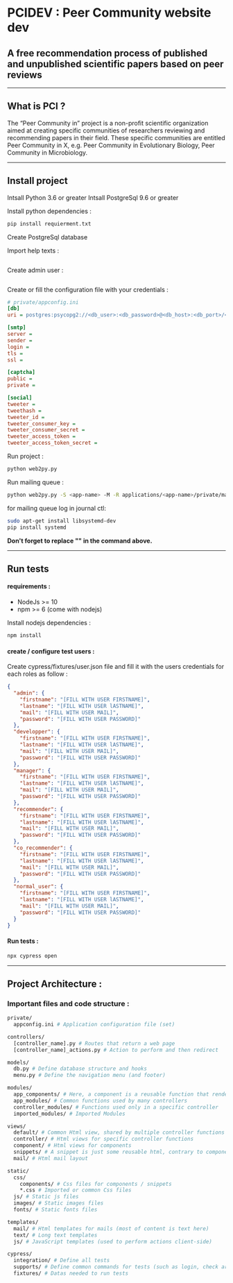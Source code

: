# PCIDEV : Peer Community website dev

## A free recommendation process of published and unpublished scientific papers based on peer reviews

---

## What is PCI ?

The “Peer Community in” project is a non-profit scientific organization aimed at creating specific communities of researchers reviewing and recommending papers in their field. These specific communities are entitled Peer Community in X, e.g. Peer Community in Evolutionary Biology, Peer Community in Microbiology.

---

## Install project

Intsall Python 3.6 or greater
Intsall PostgreSql 9.6 or greater

Install python dependencies :

```bash
pip install requierment.txt
```

Create PostgreSql database

Import help texts :

```bash

```

Create admin user :

```bash

```

Create or fill the configuration file with your credentials :

```ini
# private/appconfig.ini
[db]
uri = postgres:psycopg2://<db_user>:<db_password>@<db_host>:<db_port>/<db_name>

[smtp]
server =
sender =
login =
tls =
ssl =

[captcha]
public =
private =

[social]
tweeter =
tweethash =
tweeter_id =
tweeter_consumer_key =
tweeter_consumer_secret =
tweeter_access_token =
tweeter_access_token_secret =
```

Run project :

```bash
python web2py.py
```

Run mailing queue :
```bash
python web2py.py -S <app-name> -M -R applications/<app-name>/private/mail_queue.py
```

for mailing queue log in journal ctl:
```bash
sudo apt-get install libsystemd-dev
pip install systemd 
```

**Don't forget to replace "<app-name>" in the command above.**

---

## Run tests

#### requirements :

- NodeJs >= 10
- npm >= 6 (come with nodejs)

Install nodejs dependencies :

```bash
npm install
```

#### create / configure test users :

Create cypress/fixtures/user.json file and fill it with the users credentials for each roles as follow :

```json
{
  "admin": {
    "firstname": "[FILL WITH USER FIRSTNAME]",
    "lastname": "[FILL WITH USER lASTNAME]",
    "mail": "[FILL WITH USER MAIL]",
    "password": "[FILL WITH USER PASSWORD]"
  },
  "developper": {
    "firstname": "[FILL WITH USER FIRSTNAME]",
    "lastname": "[FILL WITH USER lASTNAME]",
    "mail": "[FILL WITH USER MAIL]",
    "password": "[FILL WITH USER PASSWORD]"
  },
  "manager": {
    "firstname": "[FILL WITH USER FIRSTNAME]",
    "lastname": "[FILL WITH USER lASTNAME]",
    "mail": "[FILL WITH USER MAIL]",
    "password": "[FILL WITH USER PASSWORD]"
  },
  "recommender": {
    "firstname": "[FILL WITH USER FIRSTNAME]",
    "lastname": "[FILL WITH USER lASTNAME]",
    "mail": "[FILL WITH USER MAIL]",
    "password": "[FILL WITH USER PASSWORD]"
  },
  "co_recommender": {
    "firstname": "[FILL WITH USER FIRSTNAME]",
    "lastname": "[FILL WITH USER lASTNAME]",
    "mail": "[FILL WITH USER MAIL]",
    "password": "[FILL WITH USER PASSWORD]"
  },
  "normal_user": {
    "firstname": "[FILL WITH USER FIRSTNAME]",
    "lastname": "[FILL WITH USER lASTNAME]",
    "mail": "[FILL WITH USER MAIL]",
    "password": "[FILL WITH USER PASSWORD]"
  }
}
```

#### Run tests :

```bash
npx cypress open
```

---

## Project Architecture :

### Important files and code structure :

```bash
private/
  appconfig.ini # Application configuration file (set)

controllers/
  [controller_name].py # Routes that return a web page
  [controller_name]_actions.py # Action to perform and then redirect

models/
  db.py # Define database structure and hooks
  menu.py # Define the navigation menu (and footer)

modules/
  app_components/ # Here, a component is a reusable function that render Html (most of components have a related html view file)
  app_modules/ # Common functions used by many controllers
  controller_modules/ # Functions used only in a specific controller
  imported_modules/ # Imported Modules

views/
  default/ # Common Html view, shared by multiple controller functions
  controller/ # Html views for specific controller functions
  component/ # Html views for components
  snippets/ # A snippet is just some reusable html, contrary to components no module function is needed to be run
  mail/ # Html mail layout

static/
  css/
    components/ # Css files for components / snippets
    *.css # Imported or common Css files
  js/ # Static js files
  images/ # Static images files
  fonts/ # Static fonts files

templates/
  mail/ # Html templates for mails (most of content is text here)
  text/ # Long text templates
  js/ # JavaScript templates (used to perform actions client-side)

cypress/
  integration/ # Define all tests
  supports/ # Define common commands for tests (such as login, check article status...)
  fixtures/ # Datas needed to run tests
```
